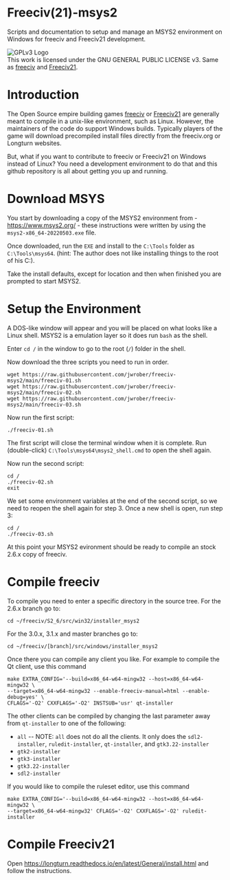# Freeciv(21)-msys2
Scripts and documentation to setup and manage an MSYS2 environment on Windows for freeciv and Freeciv21 development.

![GPLv3 Logo](https://www.gnu.org/graphics/gplv3-127x51.png)<br />
This work is licensed under the GNU GENERAL PUBLIC LICENSE v3. Same as [freeciv](https://github.com/freeciv/freeciv "freeciv GitHub Repo") and  [Freeciv21](https://github.com/longturn/freeciv21 "Freeciv21 GitHub Repo").

# Introduction

The Open Source empire building games [freeciv](http://www.freeciv.org/) or [Freeciv21](https://github.com/longturn/freeciv21) are generally meant to compile in a unix-like environment, such as Linux. However, the maintainers of the code do support Windows builds. Typically players of the game will download precompiled install files directly from the freeciv.org or Longturn websites.

But, what if you want to contribute to freeciv or Freeciv21 on Windows instead of Linux?  You need a development environment to do that and this github repository is all about getting you up and running.

# Download MSYS
You start by downloading a copy of the MSYS2 environment from - https://www.msys2.org/ - these instructions were written by using the `msys2-x86_64-20220503.exe` file.

Once downloaded, run the `EXE` and install to the `C:\Tools` folder as `C:\Tools\msys64`. (hint: The author does not like installing things to the root of his C:\).

Take the install defaults, except for location and then when finished you are prompted to start MSYS2. 

# Setup the Environment

A DOS-like window will appear and you will be placed on what looks like a Linux shell. MSYS2 is a emulation layer so it does run `bash` as the shell.

Enter `cd /` in the window to go to the root (`/`) folder in the shell.

Now download the three scripts you need to run in order.

    wget https://raw.githubusercontent.com/jwrober/freeciv-msys2/main/freeciv-01.sh
    wget https://raw.githubusercontent.com/jwrober/freeciv-msys2/main/freeciv-02.sh
    wget https://raw.githubusercontent.com/jwrober/freeciv-msys2/main/freeciv-03.sh

Now run the first script:

    ./freeciv-01.sh

The first script will close the terminal window when it is complete. Run (double-click) `C:\Tools\msys64\msys2_shell.cmd` to open the shell again.

Now run the second script:

    cd /
    ./freeciv-02.sh
    exit

We set some environment variables at the end of the second script, so we need to reopen the shell again for step 3.  Once a new shell is open, run step 3:

    cd /
    ./freeciv-03.sh

At this point your MSYS2 evironment should be ready to compile an stock 2.6.x copy of freeciv.

# Compile freeciv

To compile you need to enter a specific directory in the source tree. For the 2.6.x branch go to:

    cd ~/freeciv/S2_6/src/win32/installer_msys2

For the 3.0.x, 3.1.x and master branches go to:

    cd ~/freeciv/[branch]/src/windows/installer_msys2

Once there you can compile any client you like. For example to compile the Qt client, use this command

    make EXTRA_CONFIG='--build=x86_64-w64-mingw32 --host=x86_64-w64-mingw32 \
    --target=x86_64-w64-mingw32 --enable-freeciv-manual=html --enable-debug=yes' \
    CFLAGS='-O2' CXXFLAGS='-O2' INSTSUB='usr' qt-installer

The other clients can be compiled by changing the last parameter away from `qt-installer` to one of the following:
* `all` -- NOTE: `all` does not do all the clients. It only does the `sdl2-installer`, `ruledit-installer`, `qt-installer`, and `gtk3.22-installer`
* `gtk2-installer`
* `gtk3-installer`
* `gtk3.22-installer`
* `sdl2-installer`

If you would like to compile the ruleset editor, use this command

    make EXTRA_CONFIG='--build=x86_64-w64-mingw32 --host=x86_64-w64-mingw32 \
    --target=x86_64-w64-mingw32' CFLAGS='-O2' CXXFLAGS='-O2' ruledit-installer

# Compile Freeciv21

Open https://longturn.readthedocs.io/en/latest/General/install.html and follow the instructions.
